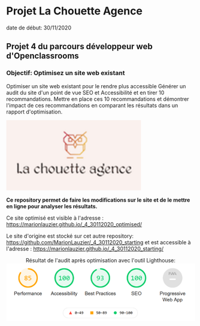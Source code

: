 # Projet La Chouette Agence

date de début: 30/11/2020

## Projet 4 du parcours développeur web d'Openclassrooms

### Objectif: Optimisez un site web existant

Optimiser un site web existant pour le rendre plus accessible
Générer un audit du site d'un point de vue SEO et Accessibilité et en tirer 10 recommandations.
Mettre en place ces 10 recommandations et démontrer l'impact de ces recommandations en comparant les résultats dans un rapport d'optimisation.

![Screenshot](readme/Lachouetteagence.png)

**Ce repository permet de faire les modifications sur le site et de le mettre en ligne pour analyser les résultats.**

Ce site optimisé est visible à l'adresse : https://marionlauzier.github.io/_4_30112020_optimised/

Le site d'origine est stocké sur cet autre repository: https://github.com/MarionLauzier/_4_30112020_starting et est accessible à l'adresse : https://marionlauzier.github.io/_4_30112020_starting/

<p align="center"> 
    Résultat de l'audit après optimisation avec l'outil Lighthouse:<br/>
    <img src="readme/Lighthouse.png"/> 
</p>
